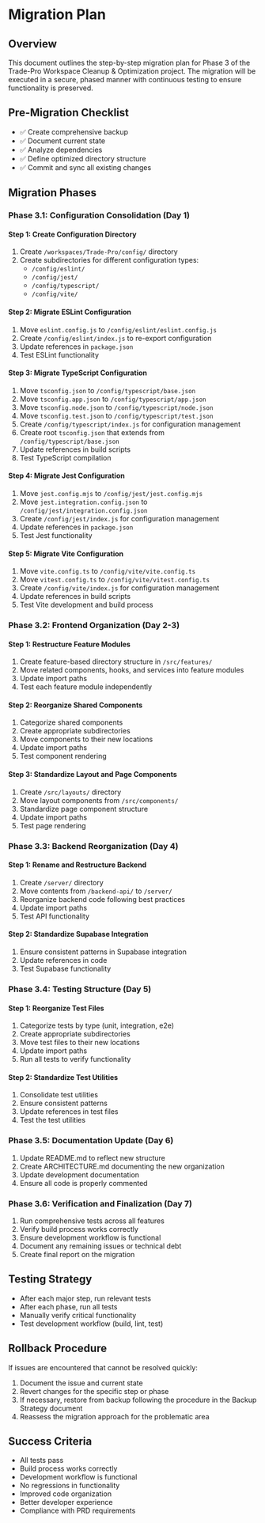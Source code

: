 # Migration Plan

## Overview

This document outlines the step-by-step migration plan for Phase 3 of the Trade-Pro Workspace
Cleanup & Optimization project. The migration will be executed in a secure, phased manner with
continuous testing to ensure functionality is preserved.

## Pre-Migration Checklist

- ✅ Create comprehensive backup
- ✅ Document current state
- ✅ Analyze dependencies
- ✅ Define optimized directory structure
- ✅ Commit and sync all existing changes

## Migration Phases

### Phase 3.1: Configuration Consolidation (Day 1)

#### Step 1: Create Configuration Directory

1. Create `/workspaces/Trade-Pro/config/` directory
2. Create subdirectories for different configuration types:
   - `/config/eslint/`
   - `/config/jest/`
   - `/config/typescript/`
   - `/config/vite/`

#### Step 2: Migrate ESLint Configuration

1. Move `eslint.config.js` to `/config/eslint/eslint.config.js`
2. Create `/config/eslint/index.js` to re-export configuration
3. Update references in `package.json`
4. Test ESLint functionality

#### Step 3: Migrate TypeScript Configuration

1. Move `tsconfig.json` to `/config/typescript/base.json`
2. Move `tsconfig.app.json` to `/config/typescript/app.json`
3. Move `tsconfig.node.json` to `/config/typescript/node.json`
4. Move `tsconfig.test.json` to `/config/typescript/test.json`
5. Create `/config/typescript/index.js` for configuration management
6. Create root `tsconfig.json` that extends from `/config/typescript/base.json`
7. Update references in build scripts
8. Test TypeScript compilation

#### Step 4: Migrate Jest Configuration

1. Move `jest.config.mjs` to `/config/jest/jest.config.mjs`
2. Move `jest.integration.config.json` to `/config/jest/integration.config.json`
3. Create `/config/jest/index.js` for configuration management
4. Update references in `package.json`
5. Test Jest functionality

#### Step 5: Migrate Vite Configuration

1. Move `vite.config.ts` to `/config/vite/vite.config.ts`
2. Move `vitest.config.ts` to `/config/vite/vitest.config.ts`
3. Create `/config/vite/index.js` for configuration management
4. Update references in build scripts
5. Test Vite development and build process

### Phase 3.2: Frontend Organization (Day 2-3)

#### Step 1: Restructure Feature Modules

1. Create feature-based directory structure in `/src/features/`
2. Move related components, hooks, and services into feature modules
3. Update import paths
4. Test each feature module independently

#### Step 2: Reorganize Shared Components

1. Categorize shared components
2. Create appropriate subdirectories
3. Move components to their new locations
4. Update import paths
5. Test component rendering

#### Step 3: Standardize Layout and Page Components

1. Create `/src/layouts/` directory
2. Move layout components from `/src/components/`
3. Standardize page component structure
4. Update import paths
5. Test page rendering

### Phase 3.3: Backend Reorganization (Day 4)

#### Step 1: Rename and Restructure Backend

1. Create `/server/` directory
2. Move contents from `/backend-api/` to `/server/`
3. Reorganize backend code following best practices
4. Update import paths
5. Test API functionality

#### Step 2: Standardize Supabase Integration

1. Ensure consistent patterns in Supabase integration
2. Update references in code
3. Test Supabase functionality

### Phase 3.4: Testing Structure (Day 5)

#### Step 1: Reorganize Test Files

1. Categorize tests by type (unit, integration, e2e)
2. Create appropriate subdirectories
3. Move test files to their new locations
4. Update import paths
5. Run all tests to verify functionality

#### Step 2: Standardize Test Utilities

1. Consolidate test utilities
2. Ensure consistent patterns
3. Update references in test files
4. Test the test utilities

### Phase 3.5: Documentation Update (Day 6)

1. Update README.md to reflect new structure
2. Create ARCHITECTURE.md documenting the new organization
3. Update development documentation
4. Ensure all code is properly commented

### Phase 3.6: Verification and Finalization (Day 7)

1. Run comprehensive tests across all features
2. Verify build process works correctly
3. Ensure development workflow is functional
4. Document any remaining issues or technical debt
5. Create final report on the migration

## Testing Strategy

- After each major step, run relevant tests
- After each phase, run all tests
- Manually verify critical functionality
- Test development workflow (build, lint, test)

## Rollback Procedure

If issues are encountered that cannot be resolved quickly:

1. Document the issue and current state
2. Revert changes for the specific step or phase
3. If necessary, restore from backup following the procedure in the Backup Strategy document
4. Reassess the migration approach for the problematic area

## Success Criteria

- All tests pass
- Build process works correctly
- Development workflow is functional
- No regressions in functionality
- Improved code organization
- Better developer experience
- Compliance with PRD requirements
